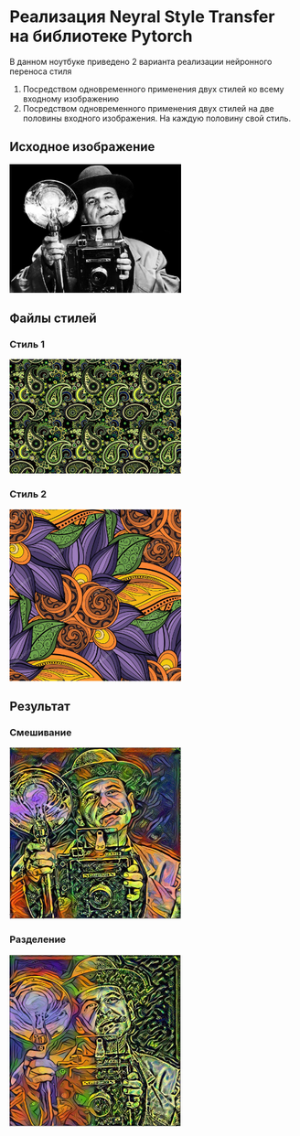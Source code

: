 # Реализация Neyral Style Transfer на библиотеке Pytorch

В данном ноутбуке приведено 2 варианта реализации нейронного переноса стиля
1. Посредством одновременного применения двух стилей ко всему входному изображению
2. Посредством одновременного применения двух стилей на две половины входного изображения. На каждую половину свой стиль.

## Исходное изображение 

<img src="images/cont_1.jpg" width="300"/>


## Файлы стилей

### Стиль 1

<img src="images/style_2.jpg" width="300"/>

### Стиль 2

<img src="images/style_4.jpg" width="300"/>

## Результат

### Cмешивание

<img src="images/mix.jpg" width="300"/>

### Разделение

<img src="images/split.jpg" width="300"/>
